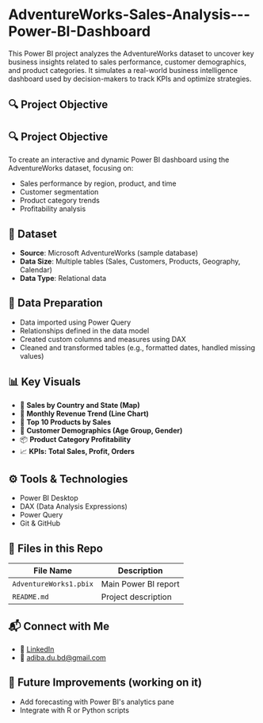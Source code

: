 # AdventureWorks-Sales-Analysis---Power-BI-Dashboard

This Power BI project analyzes the AdventureWorks dataset to uncover key business insights related to sales performance, customer demographics, and product categories. It simulates a real-world business intelligence dashboard used by decision-makers to track KPIs and optimize strategies.

## 🔍 Project Objective
## 🔍 Project Objective

To create an interactive and dynamic Power BI dashboard using the AdventureWorks dataset, focusing on:

- Sales performance by region, product, and time
- Customer segmentation
- Product category trends
- Profitability analysis

## 📂 Dataset

- **Source**: Microsoft AdventureWorks (sample database)
- **Data Size**: Multiple tables (Sales, Customers, Products, Geography, Calendar)
- **Data Type**: Relational data

## 🧪 Data Preparation

- Data imported using Power Query
- Relationships defined in the data model
- Created custom columns and measures using DAX
- Cleaned and transformed tables (e.g., formatted dates, handled missing values)

## 📊 Key Visuals

- 📍 **Sales by Country and State (Map)**
- 📆 **Monthly Revenue Trend (Line Chart)**
- 🎯 **Top 10 Products by Sales**
- 👤 **Customer Demographics (Age Group, Gender)**
- 📦 **Product Category Profitability**
- 📈 **KPIs: Total Sales, Profit, Orders**

## ⚙️ Tools & Technologies

- Power BI Desktop
- DAX (Data Analysis Expressions)
- Power Query
- Git & GitHub

## 📁 Files in this Repo

| File Name              | Description                        |
|------------------------|------------------------------------|
| `AdventureWorks1.pbix`  | Main Power BI report              |
| `README.md`            | Project description                |    


## 📬 Connect with Me

- 🔗 [LinkedIn](http://www.linkedin.com/in/ms-belayet-14123b82)
- 📧 adiba.du.bd@gmail.com


## 📌 Future Improvements (working on it)

- Add forecasting with Power BI's analytics pane
- Integrate with R or Python scripts
